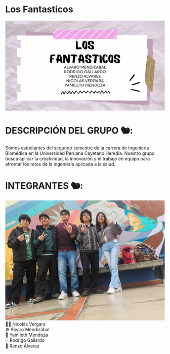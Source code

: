 # Los Fantasticos 
![Los fantásticos](imagenes/Los%20fantasticos.jpg)
# DESCRIPCIÓN DEL GRUPO 🐿️:
Somos estudiantes del segundo semestre de la carrera de Ingeniería Biomédica en la Universidad Peruana Cayetano Heredia. Nuestro grupo busca aplicar la creatividad, la innovación y el trabajo en equipo para afrontar los retos de la ingeniería aplicada a la salud.
# INTEGRANTES 🐿️:
![Integrantes](imagenes/So.jpeg)
👨‍🔬 Nicolás Vergara  
⚙️ Álvaro Mendizábal  
🧬 Yamileth Mendoza  
💡 Rodrigo Gallardo  
🔧 Renzo Álvarez

